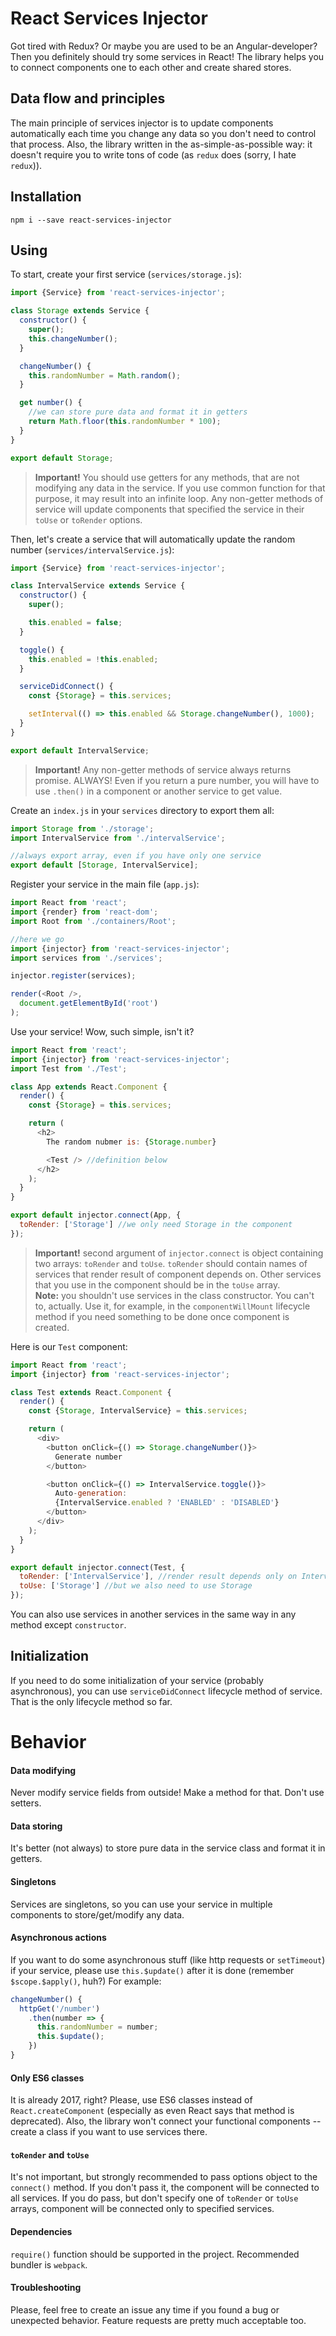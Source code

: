 React Services Injector
===================
Got tired with Redux? Or maybe you are used to be an Angular-developer? Then you definitely should try some services in React!
The library helps you to connect components one to each other and create shared stores.

Data flow and principles
-------------
The main principle of services injector is to update components automatically each time you change any data so you don't need to control that process. Also, the library written in the as-simple-as-possible way: it doesn't require you to write tons of code (as `redux` does (sorry, I hate `redux`)). 

Installation
-------------
`npm i --save react-services-injector`

Using
-------------
To start, create your first service (`services/storage.js`):
```javascript
import {Service} from 'react-services-injector';

class Storage extends Service {
  constructor() {
    super();
    this.changeNumber();
  }

  changeNumber() {
    this.randomNumber = Math.random();
  }

  get number() {
    //we can store pure data and format it in getters
    return Math.floor(this.randomNumber * 100);
  }
}

export default Storage;
```

> **Important!** You should use getters for any methods, that are not modifying any data in the service. If you use common function for that purpose, it may result into an infinite loop. Any non-getter methods of service will update components that specified the service in their `toUse` or `toRender` options.  

Then, let's create a service that will automatically update the random number (`services/intervalService.js`):
```javascript
import {Service} from 'react-services-injector';

class IntervalService extends Service {
  constructor() {
    super();

    this.enabled = false;
  }

  toggle() {
    this.enabled = !this.enabled;
  }

  serviceDidConnect() {
    const {Storage} = this.services;

    setInterval(() => this.enabled && Storage.changeNumber(), 1000);
  }
}

export default IntervalService;
```

> **Important!** Any non-getter methods of service always returns promise. ALWAYS! Even if you return a pure number, you will have to use `.then()` in a component or another service to get value. 

Create an `index.js` in your `services` directory to export them all:
```javascript
import Storage from './storage';
import IntervalService from './intervalService';

//always export array, even if you have only one service
export default [Storage, IntervalService];
```

Register your service in the main file (`app.js`):
```javascript
import React from 'react';
import {render} from 'react-dom';
import Root from './containers/Root';

//here we go
import {injector} from 'react-services-injector';
import services from './services';

injector.register(services);

render(<Root />,
  document.getElementById('root')
);
```

Use your service! Wow, such simple, isn't it?
```javascript
import React from 'react';
import {injector} from 'react-services-injector';
import Test from './Test';

class App extends React.Component {
  render() {
    const {Storage} = this.services;

    return (
      <h2>
        The random nubmer is: {Storage.number}

        <Test /> //definition below
      </h2>
    );
  }
}

export default injector.connect(App, {
  toRender: ['Storage'] //we only need Storage in the component
});
```
> **Important!** second argument of `injector.connect` is object containing two arrays: `toRender` and `toUse`. `toRender` should contain names of services that render result of component depends on. Other services that you use in the component should be in the `toUse` array.  
> **Note:** you shouldn't use services in the class constructor. You can't to, actually. Use it, for example, in the `componentWillMount` lifecycle method if you need something to be done once component is created.

Here is our `Test` component:
```javascript
import React from 'react';
import {injector} from 'react-services-injector';

class Test extends React.Component {
  render() {
    const {Storage, IntervalService} = this.services;

    return (
      <div>
        <button onClick={() => Storage.changeNumber()}>
          Generate number
        </button>

        <button onClick={() => IntervalService.toggle()}>
          Auto-generation: 
          {IntervalService.enabled ? 'ENABLED' : 'DISABLED'}
        </button>
      </div>
    );
  }
}

export default injector.connect(Test, {
  toRender: ['IntervalService'], //render result depends only on IntervalService
  toUse: ['Storage'] //but we also need to use Storage
});
```

You can also use services in another services in the same way in any method except `constructor`.

Initialization
--------------
If you need to do some initialization of your service (probably asynchronous), you can use `serviceDidConnect` lifecycle method of service. That is the only lifecycle method so far.

Behavior
========
#### Data modifying 
Never modify service fields from outside! Make a method for that. Don't use setters. 

#### Data storing
It's better (not always) to store pure data in the service class and format it in getters.

#### Singletons
Services are singletons, so you can use your service in multiple components to store/get/modify any data.

#### Asynchronous actions
If you want to do some asynchronous stuff (like http requests or `setTimeout`) if your service, please use `this.$update()` after it is done (remember `$scope.$apply()`, huh?) 
For example:
```javascript
changeNumber() {
  httpGet('/number')
    .then(number => {
      this.randomNumber = number;
      this.$update();
    })
}
```
#### Only ES6 classes
It is already 2017, right? Please, use ES6 classes instead of `React.createComponent` (especially as even React says that method is deprecated). Also, the library won't connect your functional components -- create a class if you want to use services there.

#### `toRender` and `toUse`
It's not important, but strongly recommended to pass options object to the `connect()` method. 
If you don't pass it, the component will be connected to all services. 
If you do pass, but don't specify one of `toRender` or `toUse` arrays, component will be connected only to specified services.

#### Dependencies
`require()` function should be supported in the project. 
Recommended bundler is `webpack`.

#### Troubleshooting
Please, feel free to create an issue any time if you found a bug or unexpected behavior.
Feature requests are pretty much acceptable too.
